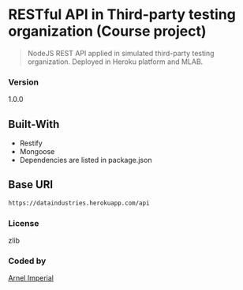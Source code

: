 # RESTful API in Third-party testing organization (Course project)

> NodeJS REST API applied in simulated third-party testing organization. Deployed in Heroku platform and MLAB.

### Version

1.0.0

## Built-With

- Restify
- Mongoose
- Dependencies are listed in package.json


## Base URI

```bash
https://dataindustries.herokuapp.com/api

```

### License
zlib

### Coded by

[Arnel Imperial](https://arnelimperial.bitbucket.io/)



